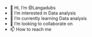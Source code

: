 - 👋 Hi, I’m @Langadubs
- 👀 I’m interested in Data analysis
- 🌱 I’m currently learning Data analysis 
- 💞️ I’m looking to collaborate on 
- 📫 How to reach me 

<!---
Langadubs/Langadubs is a ✨ special ✨ repository because its `README.md` (this file) appears on your GitHub profile.
You can click the Preview link to take a look at your changes.
--->
